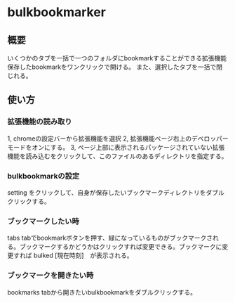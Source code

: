 # bulkbookmarker
## 概要  
いくつかのタブを一括で一つのフォルダにbookmarkすることができる拡張機能  
保存したbookmarkをワンクリックで開ける。
また、選択したタブを一括で閉じれる。
  

## 使い方
### 拡張機能の読み取り
1, chromeの設定バーから拡張機能を選択
2, 拡張機能ページ右上のデベロッパーモードをオンにする。
3, ページ上部に表示されるパッケージされていない拡張機能を読み込むをクリックして、このファイルのあるディレクトリを指定する。

### bulkbookmarkの設定
setting をクリックして、自身が保存したいブックマークディレクトリをダブルクリックする。

### ブックマークしたい時
tabs tabでbookmarkボタンを押す、緑になっているものがブックマークされる。ブックマークするかどうかはクリックすれば変更できる。ブックマークに変更すれば bulked [現在時刻]　が表示される。

### ブックマークを開きたい時
bookmarks tabから開きたいbulkbookmarkをダブルクリックする。

